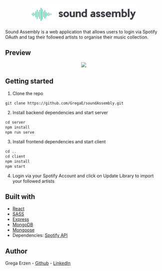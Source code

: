 <p align="center">
  <img src="client/src/logoBlack.png" />
</p>

Sound Assembly is a web application that allows users to login via Spotify OAuth and tag their followed artists to organise their music collection.

## Preview

<p align="center">
  <img src="readMeGif.gif" />
</p>

## Getting started

1. Clone the repo

```
git clone https://github.com/GregaE/soundAssembly.git
```

2. Install backend dependencies and start server
```
cd server
npm install
npm run serve
```

3. Install frontend dependencies and start client
```
cd ..
cd client
npm install
npm start
```

4. Login via your Spotify Account and click on Update Library to import your followed artists

## Built with

* [React](https://reactjs.org/)
* [SASS](https://sass-lang.com/)
* [Express](https://expressjs.com/)
* [MongoDB](https://www.mongodb.com/)
* [Mongoose](https://mongoosejs.com/)
* Dependencies: [Spotify API](https://developer.spotify.com/documentation/web-api/)


## Author

Grega Erzen - [Github](https://github.com/GregaE) - [LinkedIn](https://www.linkedin.com/in/erzengrega/)


